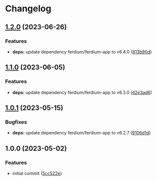 # Changelog

## [1.2.0](https://github.com/rolehippie/ferdium/compare/v1.1.0...v1.2.0) (2023-06-26)


### Features

* **deps:** update dependency ferdium/ferdium-app to v6.4.0 ([813b90d](https://github.com/rolehippie/ferdium/commit/813b90d9ba69f4beaf6bebcf0c7ef1950c7ad317))

## [1.1.0](https://github.com/rolehippie/ferdium/compare/v1.0.1...v1.1.0) (2023-06-05)


### Features

* **deps:** update dependency ferdium/ferdium-app to v6.3.0 ([d2e3ad6](https://github.com/rolehippie/ferdium/commit/d2e3ad67e6720af5d7e20a69f1d2b45c67d058f4))

## [1.0.1](https://github.com/rolehippie/ferdium/compare/v1.0.0...v1.0.1) (2023-05-15)


### Bugfixes

* **deps:** update dependency ferdium/ferdium-app to v6.2.7 ([9106d1d](https://github.com/rolehippie/ferdium/commit/9106d1df0a68a73e136eb8f7e6af1b7f9bd9cfdc))

## 1.0.0 (2023-05-02)


### Features

* initial commit ([5cc522e](https://github.com/rolehippie/ferdium/commit/5cc522ef5318b419e2346922ea03b1058ea7e51d))
